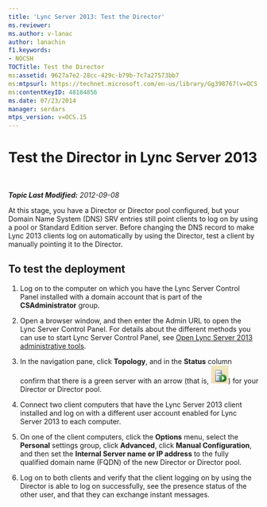 ```yaml
---
title: 'Lync Server 2013: Test the Director'
ms.reviewer: 
ms.author: v-lanac
author: lanachin
f1.keywords:
- NOCSH
TOCTitle: Test the Director
ms:assetid: 9627a7e2-28cc-429c-b79b-7c7a27573bb7
ms:mtpsurl: https://technet.microsoft.com/en-us/library/Gg398767(v=OCS.15)
ms:contentKeyID: 48184856
ms.date: 07/23/2014
manager: serdars
mtps_version: v=OCS.15
---
```


<div data-xmlns="http://www.w3.org/1999/xhtml">

<div class="topic" data-xmlns="http://www.w3.org/1999/xhtml" data-msxsl="urn:schemas-microsoft-com:xslt" data-cs="http://msdn.microsoft.com/">

<div data-asp="http://msdn2.microsoft.com/asp">

# Test the Director in Lync Server 2013

</div>

<div id="mainSection">

<div id="mainBody">

<span> </span>

_**Topic Last Modified:** 2012-09-08_

At this stage, you have a Director or Director pool configured, but your Domain Name System (DNS) SRV entries still point clients to log on by using a pool or Standard Edition server. Before changing the DNS record to make Lync 2013 clients log on automatically by using the Director, test a client by manually pointing it to the Director.

<div>

## To test the deployment

1.  Log on to the computer on which you have the Lync Server Control Panel installed with a domain account that is part of the **CSAdministrator** group.

2.  Open a browser window, and then enter the Admin URL to open the Lync Server Control Panel. For details about the different methods you can use to start Lync Server Control Panel, see [Open Lync Server 2013 administrative tools](lync-server-2013-open-lync-server-administrative-tools.md).

3.  In the navigation pane, click **Topology**, and in the **Status** column confirm that there is a green server with an arrow (that is, ![Server icon with green arrow](images/Gg398767.2263cdb7-7e60-457a-a528-a3a082bd051b(OCS.15).jpg "Server icon with green arrow")) for your Director or Director pool.

4.  Connect two client computers that have the Lync Server 2013 client installed and log on with a different user account enabled for Lync Server 2013 to each computer.

5.  On one of the client computers, click the **Options** menu, select the **Personal** settings group, click **Advanced**, click **Manual Configuration**, and then set the **Internal Server name or IP address** to the fully qualified domain name (FQDN) of the new Director or Director pool.

6.  Log on to both clients and verify that the client logging on by using the Director is able to log on successfully, see the presence status of the other user, and that they can exchange instant messages.

</div>

</div>

<span> </span>

</div>

</div>

</div>

